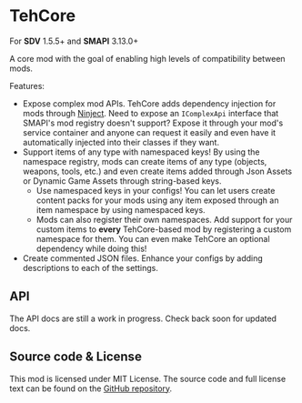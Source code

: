 # TehCore

For **SDV** 1.5.5+ and **SMAPI** 3.13.0+

A core mod with the goal of enabling high levels of compatibility between mods.

Features:

- Expose complex mod APIs. TehCore adds dependency injection for mods through [Ninject]. Need to
  expose an `IComplexApi` interface that SMAPI's mod registry doesn't support? Expose it through
  your mod's service container and anyone can request it easily and even have it automatically
  injected into their classes if they want.
- Support items of any type with namespaced keys! By using the namespace registry, mods can create
  items of any type (objects, weapons, tools, etc.) and even create items added through Json Assets
  or Dynamic Game Assets through string-based keys.
  - Use namespaced keys in your configs! You can let users create content packs for your mods using
    any item exposed through an item namespace by using namespaced keys.
  - Mods can also register their own namespaces. Add support for your custom items to **every**
    TehCore-based mod by registering a custom namespace for them. You can even make TehCore an
    optional dependency while doing this!
- Create commented JSON files. Enhance your configs by adding descriptions to each of the settings.

## API

The API docs are still a work in progress. Check back soon for updated docs.

## Source code & License

This mod is licensed under MIT License. The source code and full license text can be found on the [GitHub repository][github repo].

[ninject]: https://github.com/ninject/ninject/wiki
[github repo]: https://github.com/TehPers/StardewValleyMods/tree/full-rewrite
